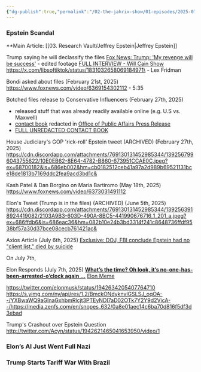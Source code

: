 ```yaml
---
{"dg-publish":true,"permalink":"/02-the-jahrix-show/01-episodes/2025-07-10/","tags":["epstein","jahrixshow"],"created":"2025-07-09T13:38:42.335-04:00","updated":"2025-07-10T16:59:12.148-04:00"}
---
```


### Epstein Scandal
**Main Article: [[03. Research Vault/Jeffrey Epstein\|Jeffrey Epstein]]

Trump saying he will declassify the files
[Fox News: Trump: 'My revenge will be success'](https://www.youtube.com/watch?v=I12BrDyu1n0&t=301s) - edited footage
[FULL INTERVIEW - Will Cain Show](https://www.youtube.com/live/HVKRNcQUbRY?si=aPFLaw5H4wvEZkM0&t=2114)
https://x.com/libsoftiktok/status/1831032658069184971\ - Lex Fridman


Bondi asked about files (February 21st, 2025)
https://www.foxnews.com/video/6369154302112 - 5:35

Botched files release to Conservative Influencers (February 27th, 2025)
- released stuff that was already readily available online (e.g. U.S vs. Maxwell)
- [contact book](https://www.justice.gov/ag/media/1391321/dl?inline) redacted in [Office of Public Affairs Press Release](https://www.justice.gov/opa/pr/attorney-general-pamela-bondi-releases-first-phase-declassified-epstein-files)
- [FULL UNREDACTED CONTACT BOOK](https://ia601903.us.archive.org/5/items/jeffrey-epstein-39s-little-black-book-unredacted/Jeffrey_Epstein39s_Little_Black_Book_unredacted.pdf)

House Judiciary's GOP 'rick-roll' Epstein tweet (ARCHIVED) (February 27th, 2025)
https://cdn.discordapp.com/attachments/769130131452985344/1392567996043755622/10E0EB62-8E64-4782-B860-673951CCAE0C.jpeg?ex=68700182&is=686eb002&hm=cb0182512ceb41a97a2d989b69521131bce18de1813b7169ddc2fea9acd3bd1c&

Kash Patel & Dan Borgino on Maria Bartiromo (May 18th, 2025)
https://www.foxnews.com/video/6373031491112

Elon's Tweet (Trump is in the files) (ARCHIVED) (June 5th, 2025)
https://cdn.discordapp.com/attachments/769130131452985344/1392563918924419082/2103A9B3-603D-490A-8BC5-441990676716_1_201_a.jpeg?ex=686ffdb6&is=686eac36&hm=082b10e24b3bd3314f241c8648736ffdf9538bf57a30d37bce08cecb761421ac&

Axios Article (July 6th, 2025)
[Exclusive: DOJ, FBI conclude Epstein had no "client list," died by suicide](https://www.axios.com/2025/07/07/jeffrey-epstein-suicide-client-list-trump-administration)

On July 7th, 

Elon Responds (July 7th, 2025)
**[What’s the time? Oh look, it’s no-one-has-been-arrested-o’clock again …](https://twitter.com/elonmusk/status/1942132189229162960/photo/1)**
[Elon Meme](https://twitter.com/elonmusk/status/1942119635341754538?mx=1)

https://twitter.com/elonmusk/status/1942634205407764710
https://s.yimg.com/ny/api/res/1.2/BmckONdyknvlGSLSJ_oqOA--/YXBwaWQ9aGlnaGxhbmRlcjt3PTEyNDI7aD02OTk7Y2Y9d2VicA--/https://media.zenfs.com/en/snopes_632/0a8e01aec14c6ba70d816f5df3d3ebad

Trump's Crashout over Epstein Question
http://twitter.com/Acyn/status/1942621465041653950/video/1


### Elon’s AI Just Went Full Nazi 

### Trump Starts Tariff War With Brazil

